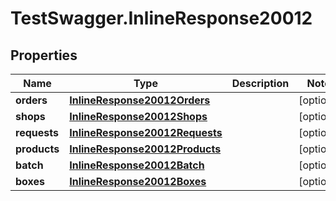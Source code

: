 # TestSwagger.InlineResponse20012

## Properties

Name | Type | Description | Notes
------------ | ------------- | ------------- | -------------
**orders** | [**InlineResponse20012Orders**](InlineResponse20012Orders.md) |  | [optional] 
**shops** | [**InlineResponse20012Shops**](InlineResponse20012Shops.md) |  | [optional] 
**requests** | [**InlineResponse20012Requests**](InlineResponse20012Requests.md) |  | [optional] 
**products** | [**InlineResponse20012Products**](InlineResponse20012Products.md) |  | [optional] 
**batch** | [**InlineResponse20012Batch**](InlineResponse20012Batch.md) |  | [optional] 
**boxes** | [**InlineResponse20012Boxes**](InlineResponse20012Boxes.md) |  | [optional] 


